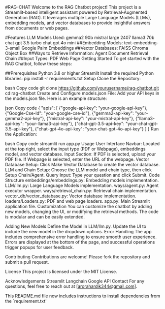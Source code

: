  

#RAG-CHAT
Welcome to the RAG Chatbot project! This project is a Streamlit-based intelligent assistant powered by Retrieval-Augmented Generation (RAG). It leverages multiple Large Language Models (LLMs), embedding models, and vector databases to provide insightful answers from documents or web pages.

#Features
LLM Models Used:
gemma2 90b
mistral large 2407
llama3 70b
chat gpt 3.5 turbo
chat gpt 4o mini
##Embedding Models:
text-embedding-3-small
Google Palm Embeddings
##Vector Databases:
FAISS
Chroma
Object Box
##Ways to Retrieve Information:
Agent
Document Retrieval Chain
##Input Types:
PDF
Web Page
Getting Started
To get started with the RAG Chatbot, follow these steps:

##Prerequisites
Python 3.8 or higher
Streamlit
Install the required Python libraries:
pip install -r requirements.txt
Setup Clone the Repository:

bash Copy code git clone https://github.com/yourusername/rag-chatbot.git cd rag-chatbot Create and Configure models.json File: Add your API keys in the models.json file. Here is an example structure:

json Copy code { "apis": [ {"google-api-key": "your-google-api-key"}, {"Google-Cse-Id": "your-google-cse-id"}, {"gemma2-api-key": "your-gemma2-api-key"}, {"mistral-api-key": "your-mistral-api-key"}, {"llama3-api-key": "your-llama3-api-key"}, {"chat-gpt-3.5-api-key": "your-chat-gpt-3.5-api-key"}, {"chat-gpt-4o-api-key": "your-chat-gpt-4o-api-key"} ] } Run the Application:

bash Copy code streamlit run app.py Usage User Interface Navbar: Located at the top right, select the input type (PDF or Webpage), embeddings model, and vector database. Input Section: If PDF is selected, upload your PDF file. If Webpage is selected, enter the URL of the webpage. Vector Database Setup: Click Make Vector Database to create the vector database. LLM and Chain Setup: Choose the LLM model and chain type, then click Setup Chain/Agent. Query Input: Type your question and click Submit. Code Structure embeddings/embeddings.py: Embedding models implementation. LLM/llm.py: Large Language Models implementation. ways/agent.py: Agent executor wrapper. ways/retrieval_chain.py: Retrieval chain implementation. vector_db/vector_database.py: Vector database implementation. loaders/Loaders.py: PDF and web page loaders. app.py: Main Streamlit application file. Customization You can customize the chatbot by adding new models, changing the UI, or modifying the retrieval methods. The code is modular and can be easily extended.

Adding New Models Define the Model in LLM/llm.py. Update the UI to include the new model in the dropdown options. Error Handling The app includes comprehensive error handling to ensure smooth user experience. Errors are displayed at the bottom of the page, and successful operations trigger popups for user feedback.

Contributing Contributions are welcome! Please fork the repository and submit a pull request.

License This project is licensed under the MIT License.

Acknowledgements Streamlit Langchain Google API Contact For any questions, feel free to reach out at [arorahardik344@gmail.com].

This README.md file now includes instructions to install dependencies from the `requirement.txt'
